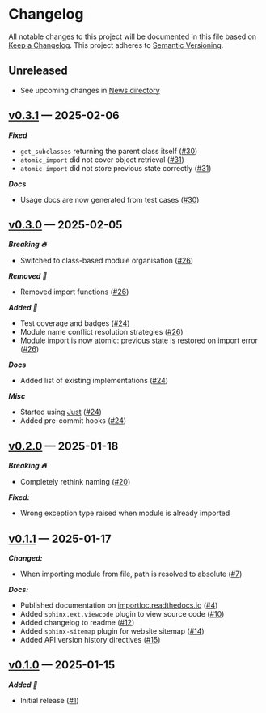 # Changelog

All notable changes to this project will be documented in this file based on [Keep a Changelog](https://keepachangelog.com/en/1.0.0/). This project adheres to [Semantic Versioning](https://semver.org/spec/v2.0.0.html).

## Unreleased

- See upcoming changes in [News directory](https://github.com/makukha/importloc/tree/main/NEWS.d)

<!-- towncrier release notes start -->

## [v0.3.1](https://github.com/makukha/importloc/releases/tag/v0.3.1) — 2025-02-06

***Fixed***

- `get_subclasses` returning the parent class itself ([#30](https://github.com/makukha/importloc/issues/30))
- `atomic_import` did not cover object retrieval ([#31](https://github.com/makukha/importloc/issues/31))
- `atomic import` did not store previous state correctly ([#31](https://github.com/makukha/importloc/issues/31))

***Docs***

- Usage docs are now generated from test cases ([#30](https://github.com/makukha/importloc/issues/30))


## [v0.3.0](https://github.com/makukha/importloc/releases/tag/v0.3.0) — 2025-02-05

***Breaking 🔥***

- Switched to class-based module organisation ([#26](https://github.com/makukha/importloc/issues/26))

***Removed 💨***

- Removed import functions ([#26](https://github.com/makukha/importloc/issues/26))

***Added 🌿***

- Test coverage and badges ([#24](https://github.com/makukha/importloc/issues/24))
- Module name conflict resolution strategies ([#26](https://github.com/makukha/importloc/issues/26))
- Module import is now atomic: previous state is restored on import error ([#26](https://github.com/makukha/importloc/issues/26))

***Docs***

- Added list of existing implementations ([#24](https://github.com/makukha/importloc/issues/24))

***Misc***

- Started using [Just](https://just.systems) ([#24](https://github.com/makukha/importloc/issues/24))
- Added pre-commit hooks ([#24](https://github.com/makukha/importloc/issues/24))


## [v0.2.0](https://github.com/makukha/importloc/releases/tag/v0.2.0) — 2025-01-18

***Breaking 🔥***

- Completely rethink naming ([#20](https://github.com/makukha/importloc/issues/20))

***Fixed:***

- Wrong exception type raised when module is already imported


## [v0.1.1](https://github.com/makukha/importloc/releases/tag/v0.1.1) — 2025-01-17

***Changed:***

- When importing module from file, path is resolved to absolute ([#7](https://github.com/makukha/importloc/issues/7))

***Docs:***

- Published documentation on [importloc.readthedocs.io](https://importloc.readthedocs.io) ([#4](https://github.com/makukha/importloc/issues/4))
- Added `sphinx.ext.viewcode` plugin to view source code ([#10](https://github.com/makukha/importloc/issues/10))
- Added changelog to readme ([#12](https://github.com/makukha/importloc/issues/12))
- Added ``sphinx-sitemap`` plugin for website sitemap ([#14](https://github.com/makukha/importloc/issues/14))
- Added API version history directives ([#15](https://github.com/makukha/importloc/issues/15))


## [v0.1.0](https://github.com/makukha/importloc/releases/tag/v0.1.0) — 2025-01-15

***Added 🌿***

- Initial release ([#1](https://github.com/makukha/importloc/issues/1))
